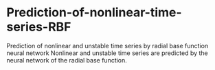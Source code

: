 # Prediction-of-nonlinear-time-series-RBF
Prediction of nonlinear and unstable time series by radial base function neural network
Nonlinear and unstable time series are predicted by the neural network of the radial base function.
